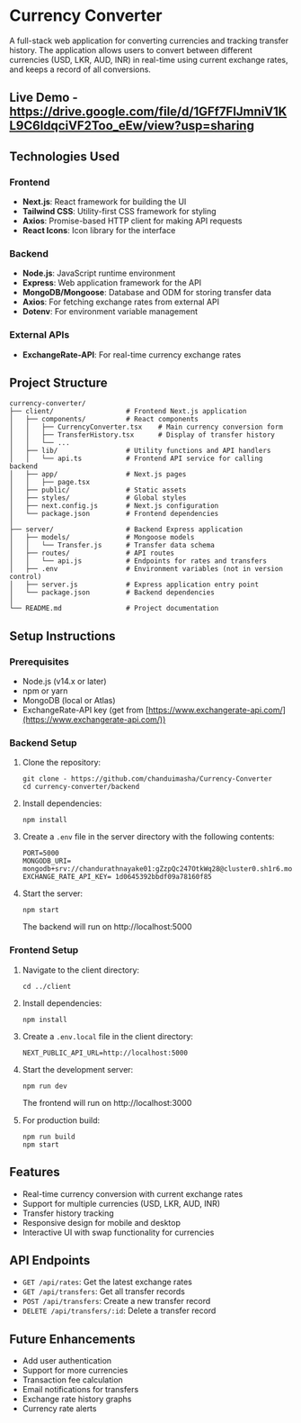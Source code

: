 # Currency Converter

A full-stack web application for converting currencies and tracking transfer history. The application allows users to convert between different currencies (USD, LKR, AUD, INR) in real-time using current exchange rates, and keeps a record of all conversions.

## Live Demo - https://drive.google.com/file/d/1GFf7FIJmniV1KL9C6ldqciVF2Too_eEw/view?usp=sharing

## Technologies Used

### Frontend
- **Next.js**: React framework for building the UI
- **Tailwind CSS**: Utility-first CSS framework for styling
- **Axios**: Promise-based HTTP client for making API requests
- **React Icons**: Icon library for the interface

### Backend
- **Node.js**: JavaScript runtime environment
- **Express**: Web application framework for the API
- **MongoDB/Mongoose**: Database and ODM for storing transfer data
- **Axios**: For fetching exchange rates from external API
- **Dotenv**: For environment variable management

### External APIs
- **ExchangeRate-API**: For real-time currency exchange rates

## Project Structure

```
currency-converter/
├── client/                  # Frontend Next.js application
│   ├── components/          # React components
│   │   ├── CurrencyConverter.tsx    # Main currency conversion form
│   │   ├── TransferHistory.tsx      # Display of transfer history
│   │   └── ...
│   ├── lib/                 # Utility functions and API handlers
│   │   └── api.ts           # Frontend API service for calling backend
│   ├── app/                 # Next.js pages
│   │   ├── page.tsx
│   ├── public/              # Static assets
│   ├── styles/              # Global styles
│   ├── next.config.js       # Next.js configuration
│   └── package.json         # Frontend dependencies
│
├── server/                  # Backend Express application
│   ├── models/              # Mongoose models
│   │   └── Transfer.js      # Transfer data schema
│   ├── routes/              # API routes
│   │   └── api.js           # Endpoints for rates and transfers
│   ├── .env                 # Environment variables (not in version control)
│   ├── server.js            # Express application entry point
│   └── package.json         # Backend dependencies
│
└── README.md                # Project documentation
```

## Setup Instructions

### Prerequisites
- Node.js (v14.x or later)
- npm or yarn
- MongoDB (local or Atlas)
- ExchangeRate-API key (get from [https://www.exchangerate-api.com/](https://www.exchangerate-api.com/))

### Backend Setup

1. Clone the repository:
   ```
   git clone - https://github.com/chanduimasha/Currency-Converter
   cd currency-converter/backend
   ```

2. Install dependencies:
   ```
   npm install
   ```

3. Create a `.env` file in the server directory with the following contents:
   ```
   PORT=5000
   MONGODB_URI= mongodb+srv://chandurathnayake01:gZzpQc247OtkWq28@cluster0.sh1r6.mongodb.net/
   EXCHANGE_RATE_API_KEY= 1d0645392bbdf09a78160f85
   ```

4. Start the server:
   ```
   npm start
   ```
   The backend will run on http://localhost:5000

### Frontend Setup

1. Navigate to the client directory:
   ```
   cd ../client
   ```

2. Install dependencies:
   ```
   npm install
   ```

3. Create a `.env.local` file in the client directory:
   ```
   NEXT_PUBLIC_API_URL=http://localhost:5000
   ```

4. Start the development server:
   ```
   npm run dev
   ```
   The frontend will run on http://localhost:3000

5. For production build:
   ```
   npm run build
   npm start
   ```

## Features

- Real-time currency conversion with current exchange rates
- Support for multiple currencies (USD, LKR, AUD, INR)
- Transfer history tracking
- Responsive design for mobile and desktop
- Interactive UI with swap functionality for currencies

## API Endpoints

- `GET /api/rates`: Get the latest exchange rates
- `GET /api/transfers`: Get all transfer records
- `POST /api/transfers`: Create a new transfer record
- `DELETE /api/transfers/:id`: Delete a transfer record

## Future Enhancements

- Add user authentication
- Support for more currencies
- Transaction fee calculation
- Email notifications for transfers
- Exchange rate history graphs
- Currency rate alerts